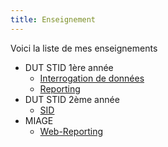 ```yaml
---
title: Enseignement
---
```


Voici la liste de mes enseignements 

- DUT STID 1ère année
    - [Interrogation de données](interrogation-donnees.html)
    - [Reporting](reporting.html)
- DUT STID 2ème année
    - [SID](sid.html)
- MIAGE
    - [Web-Reporting](webreporting.html)
